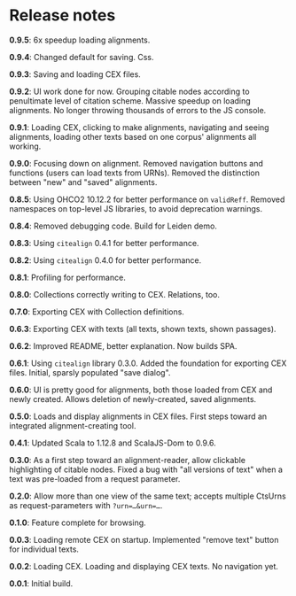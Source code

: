 # Release notes

**0.9.5**: 6x speedup loading alignments.

**0.9.4**: Changed default for saving. Css.

**0.9.3**: Saving and loading CEX files.

**0.9.2**: UI work done for now. Grouping citable nodes according to penultimate level of citation scheme. Massive speedup on loading alignments. No longer throwing thousands of errors to the JS console.

**0.9.1**: Loading CEX, clicking to make alignments, navigating and seeing alignments, loading other texts based on one corpus' alignments all working.

**0.9.0**: Focusing down on alignment. Removed navigation buttons and functions (users can load texts from URNs). Removed the distinction between "new" and "saved" alignments.

**0.8.5**: Using OHCO2 10.12.2 for better performance on `validReff`. Removed namespaces on top-level JS libraries, to avoid deprecation warnings.

**0.8.4**: Removed debugging code. Build for Leiden demo.

**0.8.3**: Using `citealign` 0.4.1 for better performance.

**0.8.2**: Using `citealign` 0.4.0 for better performance.

**0.8.1**: Profiling for performance.

**0.8.0**: Collections correctly writing to CEX. Relations, too.

**0.7.0**: Exporting CEX with Collection definitions.

**0.6.3**: Exporting CEX with texts (all texts, shown texts, shown passages).

**0.6.2**: Improved README, better explanation. Now builds SPA.

**0.6.1**: Using `citealign` library 0.3.0. Added the foundation for exporting CEX files. Initial, sparsly populated "save dialog".

**0.6.0**: UI is pretty good for alignments, both those loaded from CEX and newly created. Allows deletion of newly-created, saved alignments.

**0.5.0**: Loads and display alignments in CEX files. First steps toward an integrated alignment-creating tool.

**0.4.1**: Updated Scala to 1.12.8 and ScalaJS-Dom to 0.9.6.

**0.3.0**: As a first step toward an alignment-reader, allow clickable highlighting of citable nodes. Fixed a bug with "all versions of text" when a text was pre-loaded from a request parameter.

**0.2.0**: Allow more than one view of the same text; accepts multiple CtsUrns as request-parameters with `?urn=…&urn=…`.

**0.1.0**: Feature complete for browsing.

**0.0.3**: Loading remote CEX on startup. Implemented "remove text" button for individual texts.

**0.0.2**: Loading CEX. Loading and displaying CEX texts. No navigation yet.

**0.0.1**: Initial build.
